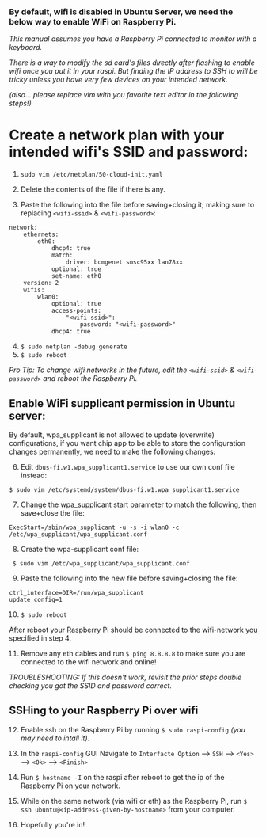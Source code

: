 <!--
 *
 * Copyright (c) 2023 Project CHIP Authors
 *
 * Licensed under the Apache License, Version 2.0 (the "License");
 * you may not use this file except in compliance with the License.
 * You may obtain a copy of the License at
 *
 * http://www.apache.org/licenses/LICENSE-2.0
 *
 * Unless required by applicable law or agreed to in writing, software
 * distributed under the License is distributed on an "AS IS" BASIS,
 * WITHOUT WARRANTIES OR CONDITIONS OF ANY KIND, either express or implied.
 * See the License for the specific language governing permissions and
 * limitations under the License.
-->

### By default, wifi is disabled in Ubuntu Server, we need the below way to enable WiFi on Raspberry Pi.

_This manual assumes you have a Raspberry Pi connected to monitor with a keyboard._

_There is a way to modify the sd card's files directly after flashing to enable wifi once you put it in your raspi. But finding the IP address to SSH to will be tricky unless you have very few devices on your intended network._

_(also... please replace vim with you favorite text editor in the following steps!)_

# Create a network plan with your intended wifi's SSID and password:

1. `sudo vim /etc/netplan/50-cloud-init.yaml`

2. Delete the contents of the file if there is any.

3. Paste the following into the file before saving+closing it; making sure to replacing `<wifi-ssid>` & `<wifi-password>`:

```
network:
    ethernets:
        eth0:
            dhcp4: true
            match:
                driver: bcmgenet smsc95xx lan78xx
            optional: true
            set-name: eth0
    version: 2
    wifis:
        wlan0:
            optional: true
            access-points:
                "<wifi-ssid>":
                    password: "<wifi-password>"
            dhcp4: true
```

4. `$ sudo netplan -debug generate`
5. `$ sudo reboot`

_Pro Tip: To change wifi networks in the future, edit the `<wifi-ssid>` & `<wifi-password>` and reboot the Raspberry Pi._

## Enable WiFi supplicant permission in Ubuntu server:

By default, wpa_supplicant is not allowed to update (overwrite) configurations, if you want chip app to be able to store the configuration changes permanently, we need to make the following changes:

6. Edit `dbus-fi.w1.wpa_supplicant1.service` to use our own conf file instead:

`$ sudo vim /etc/systemd/system/dbus-fi.w1.wpa_supplicant1.service`

7. Change the wpa_supplicant start parameter to match the following, then save+close the file:

`ExecStart=/sbin/wpa_supplicant -u -s -i wlan0 -c /etc/wpa_supplicant/wpa_supplicant.conf`

8. Create the wpa-supplicant conf file:

` $ sudo vim /etc/wpa_supplicant/wpa_supplicant.conf`

9. Paste the following into the new file before saving+closing the file:

```
ctrl_interface=DIR=/run/wpa_supplicant
update_config=1
```

10. `$ sudo reboot`

After reboot your Raspberry Pi should be connected to the wifi-network you specified in step 4.

11. Remove any eth cables and run `$ ping 8.8.8.8` to make sure you are connected to the wifi network and online!

_TROUBLESHOOTING: If this doesn't work, revisit the prior steps double checking you got the SSID and password correct._

## SSHing to your Raspberry Pi over wifi

12. Enable ssh on the Raspberry Pi by running `$ sudo raspi-config` _(you may need to intall it)_.

13. In the `raspi-config` GUI Navigate to `Interfacte Option` --> `SSH` --> `<Yes>` --> `<Ok>` --> `<Finish>`

14. Run `$ hostname -I` on the raspi after reboot to get the ip of the Raspberry Pi on your network.

15. While on the same network (via wifi or eth) as the Raspberry Pi, run `$ ssh ubuntu@<ip-address-given-by-hostname>` from your computer.

16. Hopefully you're in!

